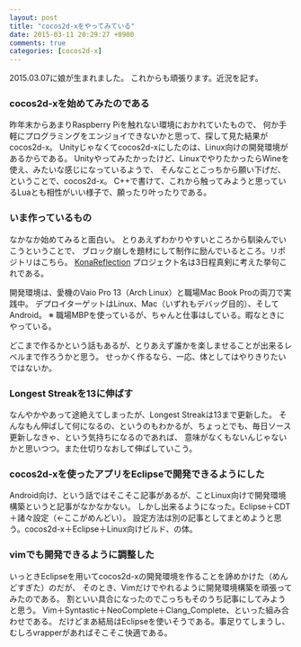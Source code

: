 ```yaml
---
layout: post
title: "cocos2d-xをやってみている"
date: 2015-03-11 20:29:27 +0900
comments: true
categories: [cocos2d-x]
---
```


2015.03.07に娘が生まれました。
これからも頑張ります。近況を記す。

### cocos2d-xを始めてみたのである

昨年末からあまりRaspberry Piを触れない環境におかれていたもので、
何か手軽にプログラミングをエンジョイできないかと思って、探して見た結果がcocos2d-x。
Unityじゃなくてcocos2d-xにしたのは、Linux向けの開発環境があるからである。
Unityやってみたかったけど、LinuxでやりたかったらWineを使え、みたいな感じになっているようで、
そんなことこっちから願い下げだ、ということで、cocos2d-x。
C++で書けて、これから触ってみようと思っているLuaとも相性がいい様子で、願ったり叶ったりである。

### いま作っているもの

なかなか始めてみると面白い。
とりあえずわかりやすいところから馴染んでいこうということで、
ブロック崩しを題材にして制作に励んでいるところ。リポジトリはこちら。
[KonaReflection](https://github.com/pankona/KonaReflection)
プロジェクト名は3日程真剣に考えた挙句これである。

開発環境は、愛機のVaio Pro 13（Arch Linux）と職場Mac Book Proの両刀で実践中。
デプロイターゲットはLinux、Mac（いずれもデバッグ目的）、そしてAndroid。
※ 職場MBPを使っているが、ちゃんと仕事はしている。暇なときにやっている。

どこまで作るかという話もあるが、とりあえず誰かを楽しませることが出来るレベルまで作ろうかと思う。
せっかく作るなら、一応、体としてはやりきりたいではないか。

### Longest Streakを13に伸ばす

なんやかやあって途絶えてしまったが、Longest Streakは13まで更新した。
そんなもん伸ばして何になるの、というのもわかるが、ちょっとでも、毎日ソース更新しなきゃ、という気持ちになるのであれば、
意味がなくもないんじゃないかと思いつつ。また仕切りなおして伸ばしていこう。

### cocos2d-xを使ったアプリをEclipseで開発できるようにした

Android向け、という話ではそこそこ記事があるが、ことLinux向けで開発環境構築というと記事がなかなかない。
しかし出来るようになった。Eclipse＋CDT＋諸々設定（←ここがめんどい）。
設定方法は別の記事としてまとめようと思う。cocos2d-x＋Eclipse＋Linux向けビルド、の体。

### vimでも開発できるように調整した

いっときEclipseを用いてcocos2d-xの開発環境を作ることを諦めかけた（めんどすぎた）のだが、
そのとき、Vimだけでやれるように開発環境構築を頑張ってみたのである。
割といい具合になったのでこっちもそのうち記事にしてみようと思う。
Vim＋Syntastic＋NeoComplete＋Clang_Complete、といった組み合わせである。
だけどまあ結局はEclipseを使いそうである。事足りてしまうし、むしろvrapperがあればそこそこ快適である。
